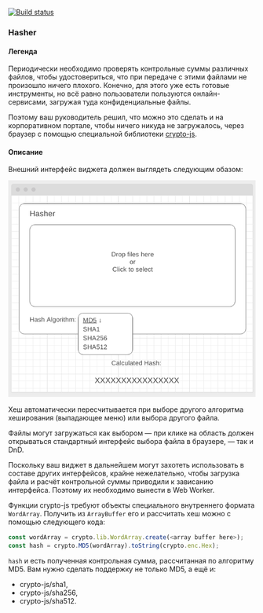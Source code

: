 [![Build status](https://ci.appveyor.com/api/projects/status/c5kmso0um4j0hk4d/branch/main?svg=true)](https://ci.appveyor.com/project/marinaustinovich/ahj-homeworks-workers-hasher/branch/main)


### Hasher

#### Легенда

Периодически необходимо проверять контрольные суммы различных файлов, чтобы удостовериться, что при передаче с этими файлами не произошло ничего плохого. Конечно, для этого уже есть готовые инструменты, но всё равно пользователи пользуются онлайн-сервисами, загружая туда конфиденциальные файлы.

Поэтому ваш руководитель решил, что можно это сделать и на корпоративном портале, чтобы ничего никуда не загружалось, через браузер с помощью специальной библиотеки [crypto-js](https://github.com/brix/crypto-js/).

#### Описание

Внешний интерфейс виджета должен выглядеть следующим обазом:

![](./src/img/hasher.png)

Хеш автоматически пересчитывается при выборе другого алгоритма хеширования (выпадающее меню) или выбора другого файла.

Файлы могут загружаться как выбором — при клике на область должен открываться стандартный интерфейс выбора файла в браузере, — так и DnD.

Поскольку ваш виджет в дальнейшем могут захотеть использовать в составе других интерфейсов, крайне нежелательно, чтобы загрузка файла и расчёт контрольной суммы приводили к зависанию интерфейса. Поэтому их необходимо вынести в Web Worker. 

Функции crypto-js требуют объекты специального внутреннего формата `WordArray`. Получить из `ArrayBuffer` его и рассчитать хеш можно с помощью следующего кода:
```javascript
const wordArray = crypto.lib.WordArray.create(<array buffer here>);
const hash = crypto.MD5(wordArray).toString(crypto.enc.Hex);
```

`hash` и есть полученная контрольная сумма, рассчитанная по алгоритму MD5. Вам нужно сделать поддержку не только MD5, а ещё и:
* crypto-js/sha1,
* crypto-js/sha256,
* crypto-js/sha512.